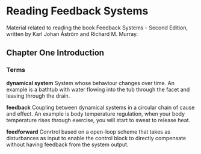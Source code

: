# Reading Feedback Systems

Material related to reading the book Feedback Systems - Second Edition, written by Karl Johan Åström and Richard M. Murray.

## Chapter One Introduction

### Terms

__dynamical system__ System whose behaviour changes over time. An example is a bathtub with water flowing into the tub through the facet and leaving through the drain.

__feedback__ Coupling between dynamical systems in a circular chain of cause and effect. An example is body temperature regulation, when your body temperature rises through exercise, you will start to sweat to release heat.

__feedforward__ Conrtrol based on a open-loop scheme that takes as disturbances as input to enable the control block to directly compensate without having feedback from the system output.
